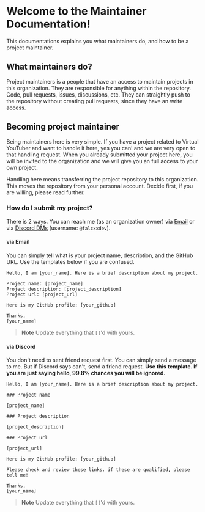 # Welcome to the Maintainer Documentation!

This documentations explains you what maintainers do, and how to be a project maintainer.

## What maintainers do?

Project maintainers is a people that have an access to maintain projects in this organization. They are responsible for anything within the repository. Code, pull requests, issues, discussions, etc. They can straightly push to the repository without creating pull requests, since they have an write access.

## Becoming project maintainer

Being maintainers here is very simple. If you have a project related to Virtual YouTuber and want to handle it here, yes you can! and we are very open to that handling request. When you already submitted your project here, you will be invited to the organization and we will give you an full access to your own project.

Handling here means transferring the project repository to this organization. This moves the repository from your personal account. Decide first, if you are willing, please read further.

### How do I submit my project?

There is 2 ways. You can reach me (as an organization owner) via [Email](mailto:falcxxdev@pm.me) or via [Discord DMs](https://discord.com/users/446197585376575489) (username: `@falcxxdev`).

#### via Email

You can simply tell what is your project name, description, and the GitHub URL. Use the templates below if you are confused.

```
Hello, I am [your_name]. Here is a brief description about my project.

Project name: [project_name]
Project description: [project_description]
Project url: [project_url]

Here is my GitHub profile: [your_github]

Thanks,
[your_name]
```

> **Note**
> Update everything that `[]`'d with yours.

#### via Discord

You don't need to sent friend request first. You can simply send a message to me. But if Discord says can't, send a friend request.
**Use this template. If you are just saying hello, 99.8% chances you will be ignored.**

```
Hello, I am [your_name]. Here is a brief description about my project.

### Project name

[project_name]

### Project description

[project_description]

### Project url

[project_url]

Here is my GitHub profile: [your_github]

Please check and review these links. if these are qualified, please tell me!

Thanks,
[your_name]
```

> **Note**
> Update everything that `[]`'d with yours.
